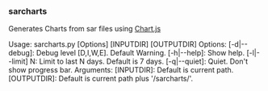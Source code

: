 ### sarcharts
Generates Charts from sar files using [Chart.js](https://www.chartjs.org/)

Usage: sarcharts.py [Options] [INPUTDIR] [OUTPUTDIR]
  Options:
    [-d|--debug]: Debug level [D,I,W,E]. Default Warning.
    [-h|--help]: Show help.
    [-l|--limit] N: Limit to last N days. Default is 7 days.
    [-q|--quiet]: Quiet. Don't show progress bar.
  Arguments:
    [INPUTDIR]: Default is current path.
    [OUTPUTDIR]: Default is current path plus '/sarcharts/'.


